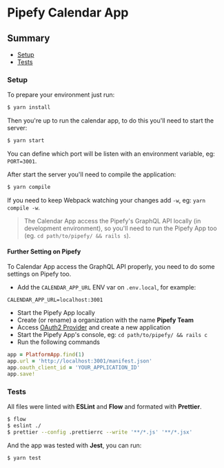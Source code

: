 # Pipefy Calendar App

## Summary

* [Setup](#setup)
* [Tests](#tests)

### Setup

To prepare your environment just run:

```bash
$ yarn install
```

Then you're up to run the calendar app, to do this you'll need to start the server:

```bash
$ yarn start
```

You can define which port will be listen with an environment variable, eg: `PORT=3001`.

After start the server you'll need to compile the application:

```bash
$ yarn compile
```

If you need to keep Webpack watching your changes add `-w`, eg: `yarn compile -w`.

> The Calendar App access the Pipefy's GraphQL API locally (in development environment), so you'll need to run the Pipefy App too (eg. `cd path/to/pipefy/ && rails s`).

#### Further Setting on Pipefy

To Calendar App access the GraphQL API properly, you need to do some settings on Pipefy too.

* Add the `CALENDAR_APP_URL` ENV var on `.env.local`, for example:

```
CALENDAR_APP_URL=localhost:3001
```

* Start the Pipefy App locally
* Create (or rename) a organization with the name __Pipefy Team__
* Access [OAuth2 Provider](http://localhost:3000/oauth/applications/) and create a new application
* Start the Pipefy App's console, eg: `cd path/to/pipefy/ && rails c`
* Run the following commands

```ruby
app = PlatformApp.find(1)
app.url = 'http://localhost:3001/manifest.json'
app.oauth_client_id = 'YOUR_APPLICATION_ID'
app.save!
```

### Tests

All files were linted with __ESLint__ and __Flow__ and formated with __Prettier__.

```bash
$ flow
$ eslint ./
$ prettier --config .prettierrc --write '**/*.js' '**/*.jsx'
```

And the app was tested with __Jest__, you can run:

```bash
$ yarn test
```
